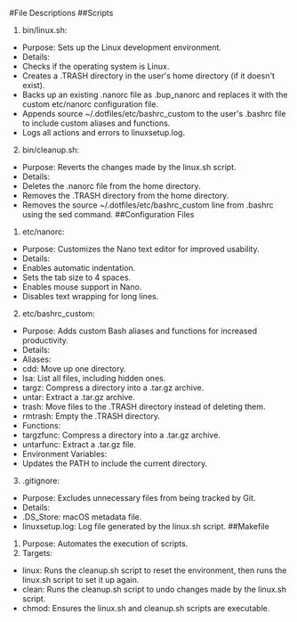 #File Descriptions
##Scripts
1. bin/linux.sh:
 - Purpose: Sets up the Linux development environment.
 - Details:
  - Checks if the operating system is Linux.
  - Creates a .TRASH directory in the user's home directory (if it doesn't exist).
  - Backs up an existing .nanorc file as .bup_nanorc and replaces it with the custom etc/nanorc configuration file.
  - Appends source ~/.dotfiles/etc/bashrc_custom to the user's .bashrc file to include custom aliases and functions.
  - Logs all actions and errors to linuxsetup.log.
2. bin/cleanup.sh:
 - Purpose: Reverts the changes made by the linux.sh script.
 - Details:
  - Deletes the .nanorc file from the home directory.
  - Removes the .TRASH directory from the home directory.
  - Removes the source ~/.dotfiles/etc/bashrc_custom line from .bashrc using the sed command.
##Configuration Files
1. etc/nanorc:
 - Purpose: Customizes the Nano text editor for improved usability.
 - Details:
  - Enables automatic indentation.
  - Sets the tab size to 4 spaces.
  - Enables mouse support in Nano.
  - Disables text wrapping for long lines.
2. etc/bashrc_custom:
 - Purpose: Adds custom Bash aliases and functions for increased productivity.
 - Details:
  - Aliases:
   - cdd: Move up one directory.
   - lsa: List all files, including hidden ones.
   - targz: Compress a directory into a .tar.gz archive.
   - untar: Extract a .tar.gz archive.
   - trash: Move files to the .TRASH directory instead of deleting them.
   - rmtrash: Empty the .TRASH directory.
  -  Functions:
   - targzfunc: Compress a directory into a .tar.gz archive.
   - untarfunc: Extract a .tar.gz file.
  - Environment Variables:
   - Updates the PATH to include the current directory.
3. .gitignore:
 - Purpose: Excludes unnecessary files from being tracked by Git.
 - Details:
  - .DS_Store: macOS metadata file.
  - linuxsetup.log: Log file generated by the linux.sh script.
##Makefile
1. Purpose: Automates the execution of scripts.
2. Targets:
 - linux: Runs the cleanup.sh script to reset the environment, then runs the linux.sh script to set it up again.
 - clean: Runs the cleanup.sh script to undo changes made by the linux.sh script.
 - chmod: Ensures the linux.sh and cleanup.sh scripts are executable.
